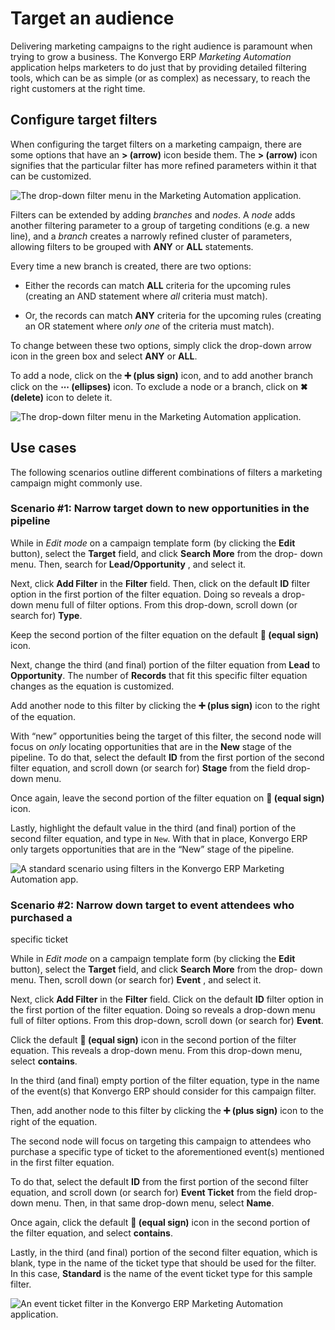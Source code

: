 # Target an audience

Delivering marketing campaigns to the right audience is paramount when trying
to grow a business. The Konvergo ERP _Marketing Automation_ application helps
marketers to do just that by providing detailed filtering tools, which can be
as simple (or as complex) as necessary, to reach the right customers at the
right time.

## Configure target filters

When configuring the target filters on a marketing campaign, there are some
options that have an **> (arrow)** icon beside them. The **> (arrow)** icon
signifies that the particular filter has more refined parameters within it
that can be customized.

![The drop-down filter menu in the Marketing Automation
application.](../../../../_images/marketing-filters.png)

Filters can be extended by adding _branches_ and _nodes_. A _node_ adds
another filtering parameter to a group of targeting conditions (e.g. a new
line), and a _branch_ creates a narrowly refined cluster of parameters,
allowing filters to be grouped with **ANY** or **ALL** statements.

Every time a new branch is created, there are two options:

  * Either the records can match **ALL** criteria for the upcoming rules (creating an AND statement where _all_ criteria must match).

  * Or, the records can match **ANY** criteria for the upcoming rules (creating an OR statement where _only one_ of the criteria must match).

To change between these two options, simply click the drop-down arrow icon in
the green box and select **ANY** or **ALL**.

To add a node, click on the **➕ (plus sign)** icon, and to add another branch
click on the **⋯ (ellipses)** icon. To exclude a node or a branch, click on
**✖ (delete)** icon to delete it.

![The drop-down filter menu in the Marketing Automation
application.](../../../../_images/marketing-filter-nodes.png)

## Use cases

The following scenarios outline different combinations of filters a marketing
campaign might commonly use.

### Scenario #1: Narrow target down to new opportunities in the pipeline

While in _Edit mode_ on a campaign template form (by clicking the **Edit**
button), select the **Target** field, and click **Search More** from the drop-
down menu. Then, search for **Lead/Opportunity** , and select it.

Next, click **Add Filter** in the **Filter** field. Then, click on the default
**ID** filter option in the first portion of the filter equation. Doing so
reveals a drop-down menu full of filter options. From this drop-down, scroll
down (or search for) **Type**.

Keep the second portion of the filter equation on the default **🟰 (equal
sign)** icon.

Next, change the third (and final) portion of the filter equation from
**Lead** to **Opportunity**. The number of **Records** that fit this specific
filter equation changes as the equation is customized.

Add another node to this filter by clicking the **➕ (plus sign)** icon to the
right of the equation.

With “new” opportunities being the target of this filter, the second node will
focus on _only_ locating opportunities that are in the **New** stage of the
pipeline. To do that, select the default **ID** from the first portion of the
second filter equation, and scroll down (or search for) **Stage** from the
field drop-down menu.

Once again, leave the second portion of the filter equation on **🟰 (equal
sign)** icon.

Lastly, highlight the default value in the third (and final) portion of the
second filter equation, and type in `New`. With that in place, Konvergo ERP only
targets opportunities that are in the “New” stage of the pipeline.

![A standard scenario using filters in the Konvergo ERP Marketing Automation
app.](../../../../_images/filters-opportunities.png)

### Scenario #2: Narrow down target to event attendees who purchased a
specific ticket

While in _Edit mode_ on a campaign template form (by clicking the **Edit**
button), select the **Target** field, and click **Search More** from the drop-
down menu. Then, scroll down (or search for) **Event** , and select it.

Next, click **Add Filter** in the **Filter** field. Click on the default
**ID** filter option in the first portion of the filter equation. Doing so
reveals a drop-down menu full of filter options. From this drop-down, scroll
down (or search for) **Event**.

Click the default **🟰 (equal sign)** icon in the second portion of the filter
equation. This reveals a drop-down menu. From this drop-down menu, select
**contains**.

In the third (and final) empty portion of the filter equation, type in the
name of the event(s) that Konvergo ERP should consider for this campaign filter.

Then, add another node to this filter by clicking the **➕ (plus sign)** icon
to the right of the equation.

The second node will focus on targeting this campaign to attendees who
purchase a specific type of ticket to the aforementioned event(s) mentioned in
the first filter equation.

To do that, select the default **ID** from the first portion of the second
filter equation, and scroll down (or search for) **Event Ticket** from the
field drop-down menu. Then, in that same drop-down menu, select **Name**.

Once again, click the default **🟰 (equal sign)** icon in the second portion of
the filter equation, and select **contains**.

Lastly, in the third (and final) portion of the second filter equation, which
is blank, type in the name of the ticket type that should be used for the
filter. In this case, **Standard** is the name of the event ticket type for
this sample filter.

![An event ticket filter in the Konvergo ERP Marketing Automation
application.](../../../../_images/filters-event-ticket.png)

